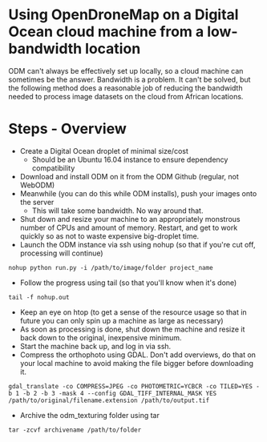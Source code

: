 # Using OpenDroneMap on a Digital Ocean cloud machine from a low-bandwidth location

ODM can't always be effectively set up locally, so a cloud machine can sometimes be the answer. Bandwidth is a problem. It can't be solved, but the following method does a reasonable job of reducing the bandwidth needed to process image datasets on the cloud from African locations.

# Steps - Overview
- Create a Digital Ocean droplet of minimal size/cost
  - Should be an Ubuntu 16.04 instance to ensure dependency compatibility
- Download and install ODM on it from the ODM Github (regular, not WebODM)
- Meanwhile (you can do this while ODM installs), push your images onto the server
  - This will take some bandwidth. No way around that.
- Shut down and resize your machine to an appropriately monstrous number of CPUs and amount of memory. Restart, and get to work quickly so as not to waste expensive big-droplet time.
- Launch the ODM instance via ssh using nohup (so that if you're cut off, processing will continue)
```
nohup python run.py -i /path/to/image/folder project_name
```

- Follow the progress using tail (so that you'll know when it's done)
```
tail -f nohup.out
```

- Keep an eye on htop (to get a sense of the resource usage so that in future you can only spin up a machine as large as necessary)
- As soon as processing is done, shut down the machine and resize it back down to the original, inexpensive minimum.
- Start the machine back up, and log in via ssh.
- Compress the orthophoto using GDAL. Don't add overviews, do that on your local machine to avoid making the file bigger before downloading it.
```
gdal_translate -co COMPRESS=JPEG -co PHOTOMETRIC=YCBCR -co TILED=YES -b 1 -b 2 -b 3 -mask 4 --config GDAL_TIFF_INTERNAL_MASK YES /path/to/original/filename.extension /path/to/output.tif
```

- Archive the odm_texturing folder using tar
```
tar -zcvf archivename /path/to/folder
```

